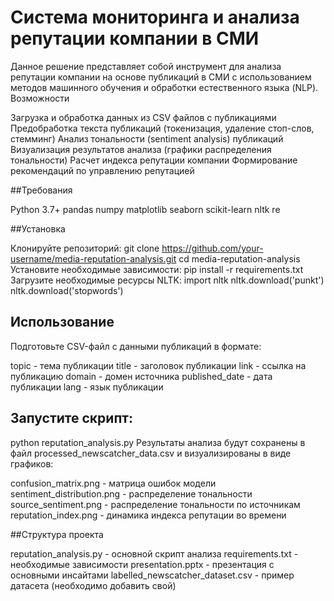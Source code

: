 # Система мониторинга и анализа репутации компании в СМИ
Данное решение представляет собой инструмент для анализа репутации компании на основе публикаций в СМИ с использованием методов машинного обучения и обработки естественного языка (NLP).
Возможности

Загрузка и обработка данных из CSV файлов с публикациями
Предобработка текста публикаций (токенизация, удаление стоп-слов, стемминг)
Анализ тональности (sentiment analysis) публикаций
Визуализация результатов анализа (графики распределения тональности)
Расчет индекса репутации компании
Формирование рекомендаций по управлению репутацией

##Требования

Python 3.7+
pandas
numpy
matplotlib
seaborn
scikit-learn
nltk
re

##Установка

Клонируйте репозиторий:
git clone https://github.com/your-username/media-reputation-analysis.git
cd media-reputation-analysis
Установите необходимые зависимости:
pip install -r requirements.txt
Загрузите необходимые ресурсы NLTK:
import nltk
nltk.download('punkt')
nltk.download('stopwords')

## Использование

Подготовьте CSV-файл с данными публикаций в формате:

topic - тема публикации
title - заголовок публикации
link - ссылка на публикацию
domain - домен источника
published_date - дата публикации
lang - язык публикации


## Запустите скрипт:
python reputation_analysis.py
Результаты анализа будут сохранены в файл processed_newscatcher_data.csv и визуализированы в виде графиков:

confusion_matrix.png - матрица ошибок модели
sentiment_distribution.png - распределение тональности
source_sentiment.png - распределение тональности по источникам
reputation_index.png - динамика индекса репутации во времени



##Структура проекта

reputation_analysis.py - основной скрипт анализа
requirements.txt - необходимые зависимости
presentation.pptx - презентация с основными инсайтами
labelled_newscatcher_dataset.csv - пример датасета (необходимо добавить свой)

